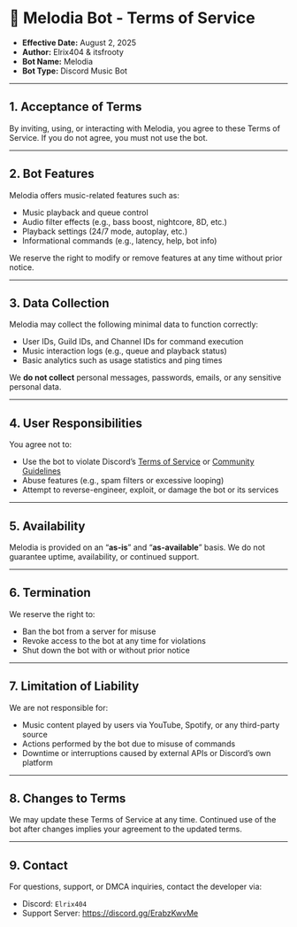 # 🎵 Melodia Bot - Terms of Service

* **Effective Date:** August 2, 2025
* **Author:** Elrix404 & itsfrooty
* **Bot Name:** Melodia
* **Bot Type:** Discord Music Bot

---

## 1. Acceptance of Terms

By inviting, using, or interacting with Melodia, you agree to these Terms of Service. If you do not agree, you must not use the bot.

---

## 2. Bot Features

Melodia offers music-related features such as:

* Music playback and queue control
* Audio filter effects (e.g., bass boost, nightcore, 8D, etc.)
* Playback settings (24/7 mode, autoplay, etc.)
* Informational commands (e.g., latency, help, bot info)

We reserve the right to modify or remove features at any time without prior notice.

---

## 3. Data Collection

Melodia may collect the following minimal data to function correctly:

* User IDs, Guild IDs, and Channel IDs for command execution
* Music interaction logs (e.g., queue and playback status)
* Basic analytics such as usage statistics and ping times

We **do not collect** personal messages, passwords, emails, or any sensitive personal data.

---

## 4. User Responsibilities

You agree not to:

* Use the bot to violate Discord’s [Terms of Service](https://discord.com/terms) or [Community Guidelines](https://discord.com/guidelines)
* Abuse features (e.g., spam filters or excessive looping)
* Attempt to reverse-engineer, exploit, or damage the bot or its services

---

## 5. Availability

Melodia is provided on an “**as-is**” and “**as-available**” basis. We do not guarantee uptime, availability, or continued support.

---

## 6. Termination

We reserve the right to:

* Ban the bot from a server for misuse
* Revoke access to the bot at any time for violations
* Shut down the bot with or without prior notice

---

## 7. Limitation of Liability

We are not responsible for:

* Music content played by users via YouTube, Spotify, or any third-party source
* Actions performed by the bot due to misuse of commands
* Downtime or interruptions caused by external APIs or Discord’s own platform

---

## 8. Changes to Terms

We may update these Terms of Service at any time. Continued use of the bot after changes implies your agreement to the updated terms.

---

## 9. Contact

For questions, support, or DMCA inquiries, contact the developer via:

* Discord: `Elrix404`
* Support Server: https://discord.gg/ErabzKwvMe
